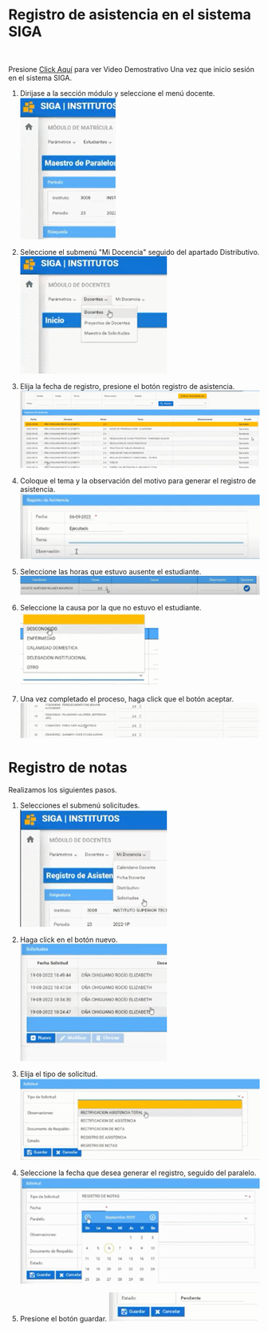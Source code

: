 # **Registro de asistencia en el sistema SIGA**
<br>

Presione [Click Aquí](https://youtu.be/qvGZcEDC_Nw) para ver Video Demostrativo
Una vez que inicio sesión en el sistema SIGA.  
1. Dirijase a la sección módulo y seleccione el menú docente.   
    ![gif](RAN_1.gif)  

2. Seleccione el submenú "Mi Docencia" seguido del apartado Distributivo.
    ![gif](RAN_dis.gif)

3. Elija la fecha de registro, presione el botón registro de asistencia.
    ![gif](RAN_3.gif)

4. Coloque el tema y la observación del motivo para generar el registro de asistencia.
    ![gif](RAN_4.gif)

5. Seleccione las horas que estuvo ausente el estudiante.
    ![gif](RAN_5.gif)

6. Seleccione la causa por la que no estuvo el estudiante.
    ![gif](RAN_6.1.gif)

7. Una vez completado el proceso, haga click que el botón aceptar.
    ![gif](RAN_7.gif)


# **Registro de notas**

Realizamos los siguientes pasos.

1. Selecciones el submenú solicitudes.
    ![gif](RAN_1.1.gif)

2. Haga click en el botón nuevo.
    ![gif](RAN_1.2.gif)

3. Elija el tipo de solicitud.
    ![gif](RAN_1.3.gif)

4. Seleccione la fecha que desea generar el registro, seguido del paralelo.
    ![gif](RAN_1.4.gif)

5. Presione el botón guardar. 
    ![gif](RAN_1.5.gif)

